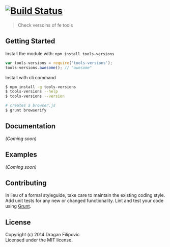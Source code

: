 #  [![Build Status](https://secure.travis-ci.org/easingthemes/tools-versions.png?branch=master)](http://travis-ci.org/easingthemes/tools-versions)

> Check versoins of fe tools


## Getting Started

Install the module with: `npm install tools-versions`

```js
var tools-versions = require('tools-versions');
tools-versions.awesome(); // "awesome"
```

Install with cli command

```sh
$ npm install -g tools-versions
$ tools-versions --help
$ tools-versions --version
```


```sh
# creates a browser.js
$ grunt browserify
```



## Documentation

_(Coming soon)_


## Examples

_(Coming soon)_


## Contributing

In lieu of a formal styleguide, take care to maintain the existing coding style. Add unit tests for any new or changed functionality. Lint and test your code using [Grunt](http://gruntjs.com).


## License

Copyright (c) 2014 Dragan Filipovic  
Licensed under the MIT license.
